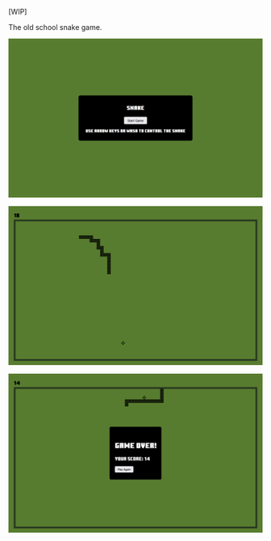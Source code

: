 [WIP]

The old school snake game. 

![](./images/start_game.png)

![](./images/game.png)

![](./images/game_over.png)


